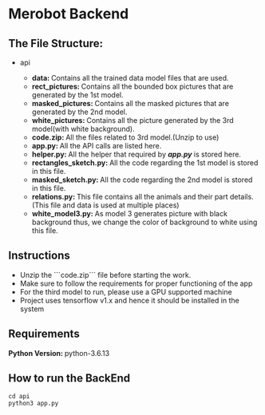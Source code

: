 # Merobot Backend

## The File Structure:
<ul>
    <li>api</li>
    <ul>
        <li><strong>data: </strong>Contains all the trained data model files that are used.</li>
        <li><strong>rect_pictures: </strong>Contains all the bounded box pictures that are generated by the 1st model.</li>
        <li><strong>masked_pictures: </strong>Contains all the masked pictures that are generated by the 2nd model.</li>
        <li><strong>white_pictures: </strong>Contains all the picture generated by the 3rd model(with white background).</li>
        <li><strong>code.zip: </strong>All the files related to 3rd model.(Unzip to use)</li>
        <li><strong>app.py: </strong>All the API calls are listed here.</li>
        <li><strong>helper.py: </strong>All the helper that required by <strong><em>app.py</em></strong> is stored here.</li>
        <li><strong>rectangles_sketch.py: </strong>All the code regarding the 1st model is stored in this file.</li>
        <li><strong>masked_sketch.py: </strong>All the code regarding the 2nd model is stored in this file.</li>
        <li><strong>relations.py: </strong>This file contains all the animals and their part details.(This file and data is used at multiple places)</li>
        <li><strong>white_model3.py: </strong>As model 3 generates picture with black background thus, we change the color of background to white using this file.</li>
    </ul>
</ul>

## Instructions
<ul>
    <li>Unzip the ```code.zip``` file before starting the work.</li>
    <li>Make sure to follow the requirements for proper functioning of the app</li>
    <li>For the third model to run, please use a GPU supported machine</li>
    <li>Project uses tensorflow v1.x and hence it should be installed in the system</li>
</ul>


## Requirements
<strong>Python Version: </strong> python-3.6.13<br/>


## How to run the BackEnd
```
cd api
python3 app.py
```
